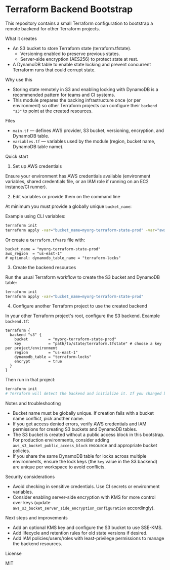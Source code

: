 # Terraform Backend Bootstrap

This repository contains a small Terraform configuration to bootstrap a remote backend for other Terraform projects.

What it creates
- An S3 bucket to store Terraform state (terraform.tfstate).
  - Versioning enabled to preserve previous states.
  - Server-side encryption (AES256) to protect state at rest.
- A DynamoDB table to enable state locking and prevent concurrent Terraform runs that could corrupt state.

Why use this
- Storing state remotely in S3 and enabling locking with DynamoDB is a recommended pattern for teams and CI systems.
- This module prepares the backing infrastructure once (or per environment) so other Terraform projects can configure their `backend "s3"` to point at the created resources.

Files
- `main.tf` — defines AWS provider, S3 bucket, versioning, encryption, and DynamoDB table.
- `variables.tf` — variables used by the module (region, bucket name, DynamoDB table name).

Quick start

1. Set up AWS credentials

Ensure your environment has AWS credentials available (environment variables, shared credentials file, or an IAM role if running on an EC2 instance/CI runner).

2. Edit variables or provide them on the command line

At minimum you must provide a globally unique `bucket_name`:

Example using CLI variables:

```bash
terraform init
terraform apply -var="bucket_name=myorg-terraform-state-prod" -var="aws_region=us-east-1"
```

Or create a `terraform.tfvars` file with:

```hcl
bucket_name = "myorg-terraform-state-prod"
aws_region  = "us-east-1"
# optional: dynamodb_table_name = "terraform-locks"
```

3. Create the backend resources

Run the usual Terraform workflow to create the S3 bucket and DynamoDB table:

```bash
terraform init
terraform apply -var="bucket_name=myorg-terraform-state-prod"
```

4. Configure another Terraform project to use the created backend

In your other Terraform project's root, configure the S3 backend. Example `backend.tf`:

```hcl
terraform {
  backend "s3" {
    bucket         = "myorg-terraform-state-prod"
    key            = "path/to/state/terraform.tfstate" # choose a key per project/environment
    region         = "us-east-1"
    dynamodb_table = "terraform-locks"
    encrypt        = true
  }
}
```

Then run in that project:

```bash
terraform init
# Terraform will detect the backend and initialize it. If you changed backend settings, re-run init.
```

Notes and troubleshooting

- Bucket name must be globally unique. If creation fails with a bucket name conflict, pick another name.
- If you get access denied errors, verify AWS credentials and IAM permissions for creating S3 buckets and DynamoDB tables.
- The S3 bucket is created without a public access block in this bootstrap. For production environments, consider adding `aws_s3_bucket_public_access_block` resource and appropriate bucket policies.
- If you share the same DynamoDB table for locks across multiple environments, ensure the lock keys (the `key` value in the S3 backend) are unique per workspace to avoid conflicts.

Security considerations

- Avoid checking in sensitive credentials. Use CI secrets or environment variables.
- Consider enabling server-side encryption with KMS for more control over keys (update `aws_s3_bucket_server_side_encryption_configuration` accordingly).

Next steps and improvements

- Add an optional KMS key and configure the S3 bucket to use SSE-KMS.
- Add lifecycle and retention rules for old state versions if desired.
- Add IAM policies/users/roles with least-privilege permissions to manage the backend resources.

License

MIT
